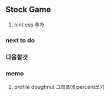 ## Stock Game

1. hint css 추가

### next to do

### 다음할것

### memo

1. profile doughnut 그래프에 percent쓰기
